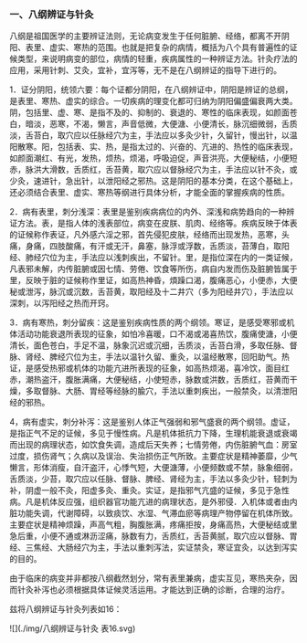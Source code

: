 ### 一、八纲辨证与针灸

八纲是祖国医学的主要辨证法则，无论病变发生于任何脏腑、经络，都离不开阴阳、表里、虚实、寒热的范围。也就是把复杂的病情，概括为八个具有普遍性的证候类型，来说明病变的部位，病情的轻重，疾病属性的一种辨证方法。针灸疗法的应用，采用针刺、艾灸，宜补，宜泻等，无不是在八纲辨证的指导下进行的。

1．证分阴阳，统领六要：每个证都分阴阳，在八纲辨证中，阴阳是辨证的总纲，是表里、寒热、虚实的综合。一切疾病的理变化都可归纳为阴阳偏盛偏衰两大类。阴，包括里、虚、寒、是指不及的、抑制的、衰退的、寒性的临床表现，如颜面苍白，暗淡，恶寒，不渴，懒言，声音低微，大便溏、小便清长，脉沉细微弱，舌质淡，舌苔白，取穴应以任脉经穴为主，手法应以多灸少针，久留针，慢出针，以温阳散寒。阳，包括表、实、热，是指太过的、兴奋的、亢进的、热性的临床表现，如颜面潮红、有光，发热，烦热，烦渴，呼吸迫促，声音洪亮，大便秘结，小便短赤，脉洪大滑数，舌质红，舌苔黄，取穴应以督脉经穴为主，手法应以针不灸，或少灸，速进针，急出针，以泄阳经之邪热。这是阴阳的基本分类，在这个基础上，还必须结合表里、虚实、寒热等纲进行具体分析，才能全面的掌握疾病的性质。

2．病有表里，刺分浅深：表里是鉴别疾病病位的内外、深浅和病势趋向的一种辨证方法。表，是指人体的浅表部位，病变在皮朕、肌肉、经络等。疾病反映于体表的证候称作表证，凡外感六淫之邪，首先侵犯皮肤，经络而出现发热，恶寒，头痛，身痛，四肢酸痛，有汗或无汗，鼻塞，脉浮或浮数，舌质淡，苔薄白，取阳经、肺经穴位为主，手法应以浅刺疾出，不留针。里，是指位深在内的一类证候，凡表邪未解，内传脏腑或因七情、劳倦、饮食等所伤，病自内发而伤及脏腑皆属于里，反映于脏的证候称作里证，如高热神昏，煩躁口渴，腹痛恶心，小便赤，大便秘或泄泻，脉沉或沉数，舌苔黄，取阳经及十二井穴（多为阳经井穴），手法应以深刺，以泻阳经之热而开窍。

3．病有寒热，刺分留疾：这是鉴别疾病性质的两个纲领。寒证，是感受寒邪或机体活动功能衰退所表现的征象，如怕冷喜暖，口不渴或渴喜热饮，腹痛使溏，小便清长，面色苍白，手足不温，脉象沉迟或沉细，舌质淡，舌苔白滑，多取任脉、督脉、肾经、脾经穴位为主，手法以温针久留、重灸，以温经散寒，回阳助气。热证，是感受热邪或机体的功能亢进所表现的征象，如高热烦渴，喜冷饮，面目红赤，潮热盗汗，腹胀满痛，大便秘结，小使短赤，脉数或洪数，舌质红，苔黄而干燥，多取督脉、大肠、胃经等经脉的腧穴，手法以重刺疾出，一般禁灸，以清泄阳经的邪热。

4，病有虚实，刺分补泻：这是鉴别人体正气强弱和邪气盛衰的两个纲领。虚证，是指正气不足的证候，多见于慢性病。凡是机体抵抗力下降，生理机能衰退或衰竭而出现的病理状态，如饮食失调，造成后天失养；七情劳倦，内伤脏腑气血：房室过度，损伤肾气；久病以及误治、失治损伤正气所致。主要症状是精神萎靡，少气懒言，形体消瘦，自汗盗汗，心悸气短，大便溏薄，小便频数或不禁，脉象细弱，舌质淡，少苔，取穴应以任脉、督脉、脾经、肾经为主，手法以多灸少针，轻刺为补，阴虚一般不灸，阳虚多灸、重灸。实证，是指邪气亢盛的证候，多见于急性病。凡是机体反应强，组织器官功能亢进的病理状态，是外邪侵．入机体或者由内脏功能失调，代谢障碍，以致痰饮、水湿、气滞血瘀等病理产物停留在机体所致。主要症状是精神烦躁，声高气粗，胸腹胀满，疼痛拒按，身痛高热，大便秘结或里急后重，小便不通或淋沥涩痛，脉数有力，舌质红，舌苔黄腻，取穴应以督脉、胃经、三焦经、大肠经穴为主，手法以重刺泻法，实证禁灸，寒证宜灸，以达到泻实的目的。

由于临床的病变并非都按八纲截然划分，常有表里兼病，虚实互见，寒热夹杂，因而针灸补泻也必须根据具体证候灵活运用。才能达到正确的诊断，合理的治疗。

兹将八纲辨证与针灸列表如16：

![](./img/八纲辨证与针灸 表16.svg)

